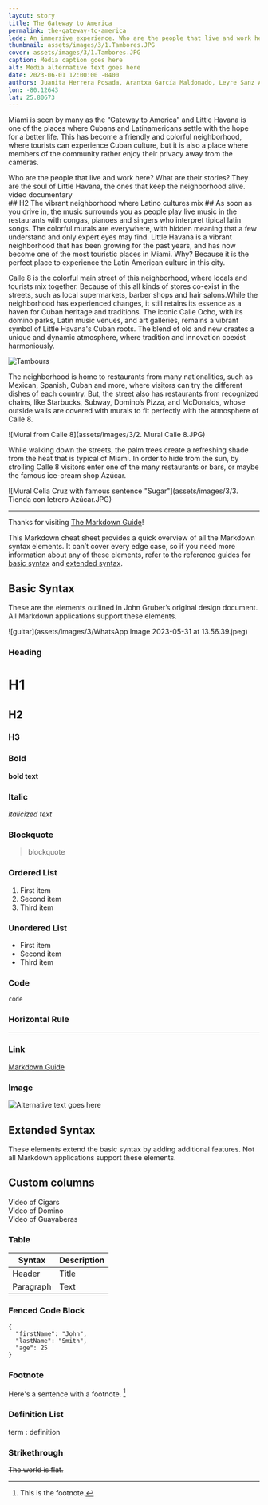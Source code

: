 ```yaml
---
layout: story
title: The Gateway to America
permalink: the-gateway-to-america
lede: An immersive experience. Who are the people that live and work here? What are their stories?  They are the soul of Little Havana, the ones that keep the neighborhood alive.
thumbnail: assets/images/3/1.Tambores.JPG
cover: assets/images/3/1.Tambores.JPG
caption: Media caption goes here
alt: Media alternative text goes here
date: 2023-06-01 12:00:00 -0400
authors: Juanita Herrera Posada, Arantxa García Maldonado, Leyre Sanz Anadón, Veronica Pomenta and Clara Privé Chávarri
lon: -80.12643
lat: 25.80673
---
```


Miami is seen by many as the “Gateway to America” and Little Havana is one of the places where Cubans and Latinamericans settle with the hope for a better life. This has become a friendly and colorful neighborhood, where tourists can experience Cuban culture, but it is also a place where members of the community rather enjoy their privacy away from the cameras.

<div class="row">
  <div class="col-8">
    Who are the people that live and work here? What are their stories?  They are the soul of Little Havana, the ones that keep the neighborhood alive. 
  </div>
  <div class="col-8">
   video documentary
  </div>
</div>
## H2 The vibrant neighborhood where Latino cultures mix ##
As soon as you drive in, the music surrounds you as people play live music in the restaurants with congas, pianoes and singers who interpret tipical latin songs. The colorful murals are everywhere, with hidden meaning that a few understand and only expert eyes may find. Little Havana is a vibrant neighborhood that has been growing for the past years, and has now become one of the most touristic places in Miami. Why? Because it is the perfect place to experience the Latin American culture in this city.

Calle 8 is the colorful main street of this neighborhood, where locals and tourists mix together. Because of this all kinds of stores co-exist in the streets, such as local supermarkets, barber shops and hair salons.While the neighborhood has experienced changes, it still retains its essence as a haven for Cuban heritage and traditions. The iconic Calle Ocho, with its domino parks, Latin music venues, and art galleries, remains a vibrant symbol of Little Havana's Cuban roots. The blend of old and new creates a unique and dynamic atmosphere, where tradition and innovation coexist harmoniously.

![Tambours](assets/images/3/1.Tambores.JPG)

The neighborhood is home to restaurants from many nationalities, such as Mexican, Spanish, Cuban and more, where visitors can try the different dishes of each country. But, the street also has restaurants from recognized chains, like Starbucks, Subway, Domino’s Pizza, and McDonalds, whose outside walls are covered with murals to fit perfectly with the atmosphere of Calle 8.

![Mural from Calle 8](assets/images/3/2. Mural Calle 8.JPG)

While walking down the streets, the palm trees create a refreshing shade from the heat that is typical of Miami. In order to hide from the sun, by strolling Calle 8 visitors enter one of the many restaurants or bars, or maybe the famous ice-cream shop Azúcar.

![Mural Celia Cruz with famous sentence "Sugar"](assets/images/3/3. Tienda con letrero Azúcar.JPG)

---

Thanks for visiting [The Markdown Guide](https://www.markdownguide.org)!

This Markdown cheat sheet provides a quick overview of all the Markdown syntax elements. It can’t cover every edge case, so if you need more information about any of these elements, refer to the reference guides for [basic syntax](https://www.markdownguide.org/basic-syntax) and [extended syntax](https://www.markdownguide.org/extended-syntax).

## Basic Syntax

These are the elements outlined in John Gruber’s original design document. All Markdown applications support these elements.

![guitar](assets/images/3/WhatsApp Image 2023-05-31 at 13.56.39.jpeg)

### Heading

# H1

## H2

### H3

### Bold

**bold text**

### Italic

_italicized text_

### Blockquote

> blockquote

### Ordered List

1. First item
2. Second item
3. Third item

### Unordered List

- First item
- Second item
- Third item

### Code

`code`

### Horizontal Rule

---

### Link

[Markdown Guide](https://www.markdownguide.org)

### Image

![Alternative text goes here](assets/images/1/demo-1.jpg)

## Extended Syntax

These elements extend the basic syntax by adding additional features. Not all Markdown applications support these elements.

## Custom columns

<div class="row">
  <div class="col-4">
    Video of Cigars 
  </div>
  <div class="col-4">
    Video of Domino
  </div>
  <div class="col-4">
    Video of Guayaberas
  </div>
</div>

### Table

| Syntax    | Description |
| --------- | ----------- |
| Header    | Title       |
| Paragraph | Text        |

### Fenced Code Block

```
{
  "firstName": "John",
  "lastName": "Smith",
  "age": 25
}
```

### Footnote

Here's a sentence with a footnote. [^1]

[^1]: This is the footnote.

### Definition List

term
: definition

### Strikethrough

~~The world is flat.~~
